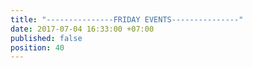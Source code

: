 ```yaml
---
title: "---------------FRIDAY EVENTS---------------"
date: 2017-07-04 16:33:00 +07:00
published: false
position: 40
---
```


